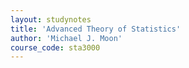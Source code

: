 ```yaml
---
layout: studynotes
title: 'Advanced Theory of Statistics'
author: 'Michael J. Moon'
course_code: sta3000
---
```


